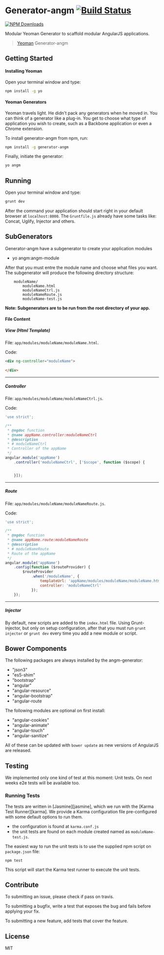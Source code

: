 # Generator-angm [![Build Status](https://travis-ci.org/newaeonweb/generator-angm.svg?branch=master)](https://travis-ci.org/newaeonweb/generator-angm) 
[![NPM Downloads](http://img.shields.io/npm/dm/generator-angm.svg)](https://www.npmjs.org/package/generator-angm)

Modular Yeoman Generator to scaffold modular AngularJS applications.

> [Yeoman](http://yeoman.io) Generator-angm

## Getting Started

#### Installing Yeoman
Open your terminal window and type:

```bash
npm install -g yo
```

#### Yeoman Generators

Yeoman travels light. He didn't pack any generators when he moved in. You can think of a generator like a plug-in. You get to choose what type of application you wish to create, such as a Backbone application or even a Chrome extension.

To install generator-angm from npm, run:

```bash
npm install -g generator-angm
```

Finally, initiate the generator:

```bash
yo angm
```

## Running
Open your terminal window and type:

```bash
grunt dev
```

After the command your application should start right in your default browser at `localhost:8000`.
The `Gruntfile.js` already have some tasks like: Concat, Uglify, Injector and others.

## SubGenerators
Generator-angm have a subgenerator to create your application modules

* yo angm:angm-module

After that you must entre the module name and choose what files you want.
The subgenerator will produce the following directory structure:

```
	moduleName/
		moduleName.html
		moduleNameCtrl.js
		moduleNameRoute.js
		moduleName-test.js
```

**Note: Subgenerators are to be run from the root directory of your app.**


#### File Content
##### View (Html Template)
File: `app/modules/moduleName/moduleName.html`.

Code:
```html
<div ng-controller="moduleName">
	
</div>
```
---
##### Controller

File: `app/modules/moduleName/moduleNameCtrl.js`.

Code:
```javascript
'use strict';

/**
 * @ngdoc function
 * @name appName.controller:moduleNameCtrl
 * @description
 * # moduleNameCtrl
 * Controller of the appName
 */
angular.module('appName')
	.controller('moduleNameCtrl', ['$scope', function ($scope) {


	}]);
```
---

##### Route

File: `app/modules/moduleName/moduleNameRoute.js`.

Code:
```javascript
'use strict';

/**
 * @ngdoc function
 * @name appName.route:moduleNameRoute
 * @description
 * # moduleNameRoute
 * Route of the appName
 */
angular.module('appName')
	.config(function ($routeProvider) {
		$routeProvider
			.when('/moduleName', {
				templateUrl: 'appName/modules/moduleName/moduleName.html',
				controller: 'moduleNameCtrl'
			});
	});
```
---

##### Injector
By default, new scripts are added to the `index.html` file. Using Grunt-injector, but only on setup configuration, after that you must run `grunt injector` or `grunt dev` every time you add a new module or script.


## Bower Components

The following packages are always installed by the angm-generator:

* "json3"
* "es5-shim"
* "bootstrap"
* "angular"
* "angular-resource"
* "angular-bootstrap"
* "angular-route


The following modules are optional on first install:

* "angular-cookies"
* "angular-animate"
* "angular-touch"
* "angular-sanitize"

All of these can be updated with `bower update` as new versions of AngularJS are released.


## Testing

We implemented only one kind of test at this moment: Unit tests. On next weeks e2e tests will be available too.

### Running Tests

The tests are written in [Jasmine][jasmine], which we run with the [Karma Test Runner][karma]. We provide a Karma configuration file pre-configured with some default options to run them.

* the configuration is found at `karma.conf.js`
* the unit tests are found on each module created named as `moduleName-test.js`.

The easiest way to run the unit tests is to use the supplied npm script on `package.json` file:

```
npm test
```

This script will start the Karma test runner to execute the unit tests.


## Contribute

To submitting an issue, please check if pass on travis.

To submitting a bugfix, write a test that exposes the bug and fails before applying your fix.

To submitting a new feature, add tests that cover the feature.


## License

MIT
